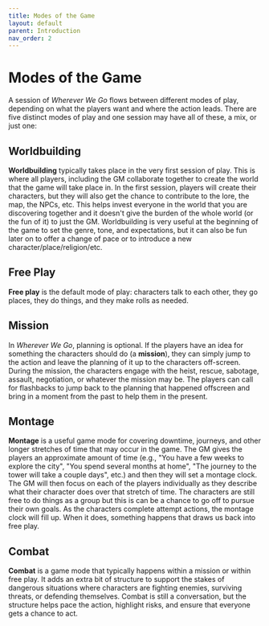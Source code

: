 ```yaml
---
title: Modes of the Game
layout: default
parent: Introduction
nav_order: 2
---
```


# Modes of the Game
A session of *Wherever We Go* flows between different modes of play, depending on what the players want and where the action leads. There are five distinct modes of play and one session may have all of these, a mix, or just one:

## Worldbuilding

**Worldbuilding** typically takes place in the very first session of play. This is where all players, including the GM collaborate together to create the world that the game will take place in. In the first session, players will create their characters, but they will also get the chance to contribute to the lore, the map, the NPCs, etc. This helps invest everyone in the world that you are discovering together and it doesn't give the burden of the whole world (or the fun of it) to just the GM. Worldbuilding is very useful at the beginning of the game to set the genre, tone, and expectations, but it can also be fun later on to offer a change of pace or to introduce a new character/place/religion/etc.

## Free Play

**Free play** is the default mode of play: characters talk to each other, they go places, they do things, and they make rolls as needed. 

## Mission
In *Wherever We Go*, planning is optional. If the players have an idea for something the characters should do (a **mission**), they can simply jump to the action and leave the planning of it up to the characters off-screen. During the mission, the characters engage with the heist, rescue, sabotage, assault, negotiation, or whatever the mission may be. The players can call for flashbacks to jump back to the planning that happened offscreen and bring in a moment from the past to help them in the present.

## Montage
**Montage** is a useful game mode for covering downtime, journeys, and other longer stretches of time that may occur in the game. The GM gives the players an approximate amount of time (e.g., "You have a few weeks to explore the city", "You spend several months at home", "The journey to the tower will take a couple days", etc.) and then they will set a montage clock. The GM will then focus on each of the players individually as they describe what their character does over that stretch of time. The characters are still free to do things as a group but this is can be a chance to go off to pursue their own goals. As the characters complete attempt actions, the montage clock will fill up. When it does, something happens that draws us back into free play.

## Combat
**Combat** is a game mode that typically happens within a mission or within free play. It adds an extra bit of structure to support the stakes of dangerous situations where characters are fighting enemies, surviving threats, or defending themselves. Combat is still a conversation, but the structure helps pace the action, highlight risks, and ensure that everyone gets a chance to act.